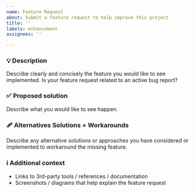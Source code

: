 ```yaml
---
name: Feature Request
about: Submit a feature request to help improve this project
title: ''
labels: enhancement
assignees: ''

---
```


### :bulb: Description

Describe clearly and concisely the feature you would like to see implemented. Is your feature request related to an active bug report?

### :white_check_mark: Proposed solution

Describe what you would like to see happen.

### :adhesive_bandage: Alternatives Solutions + Workarounds

Describe any alternative solutions or approaches you have considered or implemented to workaround the missing feature.

### :information_source: Additional context

- Links to 3rd-party tools / references / documentation
- Screenshots / diagrams that help explain the feature request
